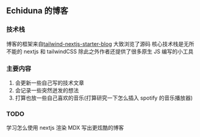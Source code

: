 ## Echiduna 的博客

### 技术栈

博客的框架来自[tailwind-nextjs-starter-blog](https://github.com/timlrx/tailwind-nextjs-starter-blog)
大致浏览了源码 核心技术栈是无所不能的 nextjs 和 tailwindCSS 除此之外作者还提供了很多原生 JS 编写的小工具

### 主要内容

1. 会更新一些自己写的技术文章
2. 会记录一些突然迸发的想法
3. 打算也放一些自己喜欢的音乐(打算研究一下怎么插入 spotify 的音乐播放器)

### TODO

学习怎么使用 nextjs 渲染 MDX 写出更炫酷的博客
